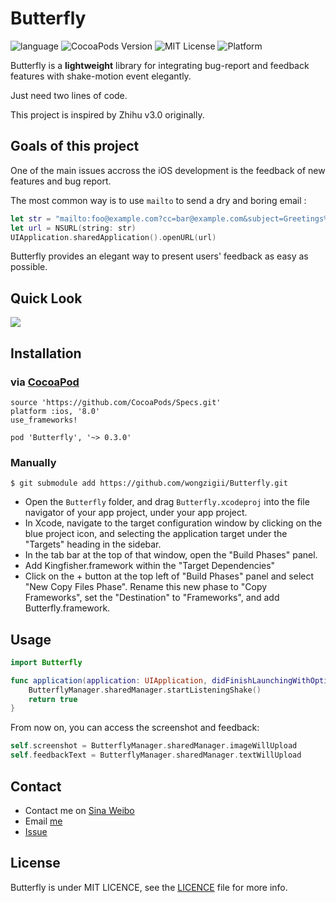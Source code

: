 # Butterfly

![language](https://img.shields.io/badge/Language-%20Swift%20-orange.svg)
![CocoaPods Version](https://img.shields.io/cocoapods/v/Butterfly.svg?style=flat)
![MIT License](https://img.shields.io/github/license/mashape/apistatus.svg)
![Platform](https://img.shields.io/badge/platform-%20iOS%20-lightgrey.svg)

Butterfly is a **lightweight** library for integrating bug-report and feedback features with shake-motion event elegantly. 

Just need two lines of code.

This project is inspired by Zhihu v3.0 originally.
## Goals of this project

One of the main issues accross the iOS development is the feedback of new features and bug report.

The most common way is to use `mailto` to send a dry and boring email :

````swift
let str = "mailto:foo@example.com?cc=bar@example.com&subject=Greetings%20from%20Cupertino!&body=Wish%20you%20were%20here!"
let url = NSURL(string: str)
UIApplication.sharedApplication().openURL(url)
````

Butterfly provides an elegant way to present users' feedback as easy as possible.

## Quick Look

![](./Screenshot/Demo.gif)

## Installation

### via [CocoaPod](http://cocoapods.org/)

    source 'https://github.com/CocoaPods/Specs.git'
    platform :ios, '8.0'
    use_frameworks!

    pod 'Butterfly', '~> 0.3.0'

###  Manually
    
    $ git submodule add https://github.com/wongzigii/Butterfly.git

- Open the `Butterfly` folder, and drag `Butterfly.xcodeproj` into the file navigator of your app project, under your app project.
- In Xcode, navigate to the target configuration window by clicking on the blue project icon, and selecting the application target under the "Targets" heading in the sidebar.
- In the tab bar at the top of that window, open the "Build Phases" panel.
- Add Kingfisher.framework within the "Target Dependencies"
- Click on the + button at the top left of "Build Phases" panel and select "New Copy Files Phase". Rename this new phase to "Copy Frameworks", set the "Destination" to "Frameworks", and add Butterfly.framework.

## Usage

````swift
import Butterfly
````

````swift
func application(application: UIApplication, didFinishLaunchingWithOptions launchOptions: [NSObject: AnyObject]?) -> Bool {
    ButterflyManager.sharedManager.startListeningShake()
    return true
}
````

From now on, you can access the screenshot and feedback:

````swift
self.screenshot = ButterflyManager.sharedManager.imageWillUpload
self.feedbackText = ButterflyManager.sharedManager.textWillUpload
````

## Contact

- Contact me on [Sina Weibo](http://weibo.com/wongzigii)
- Email [me](mailto:wongzigii@outlook.com)
- [Issue](https://github.com/wongzigii/Butterfly/issues/new)

## License

Butterfly is under MIT LICENCE, see the [LICENCE](https://github.com/wongzigii/Butterfly/blob/master/LICENSE) file for more info.
